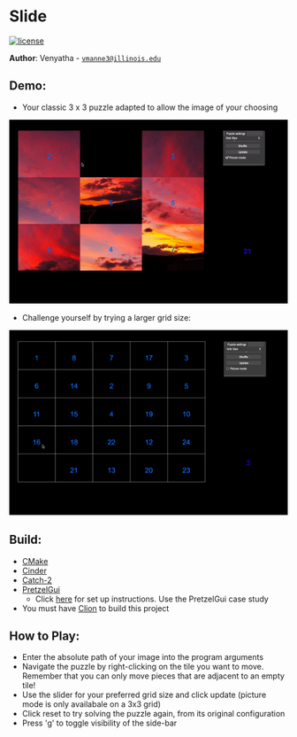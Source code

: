 # Slide

[![license](https://img.shields.io/badge/license-MIT-green)](LICENSE)

**Author**: Venyatha - [`vmanne3@illinois.edu`](mailto:vmanne3@illinois.edu)

**Demo**:
- 
- Your classic 3 x 3 puzzle adapted to allow the image of your choosing

![Pictures game](demo/demo2.gif)

- Challenge yourself by trying a larger grid size:

![large board game](demo/demo5.gif)


**Build**:
- 
- [CMake](https://cmake.org/)
- [Cinder](https://libcinder.org/)
- [Catch-2](https://github.com/catchorg/Catch2)
- [PretzelGui](https://github.com/cwhitney/PretzelGui)
    - Click [here](https://courses.grainger.illinois.edu/cs126/sp2020/notes/cmake/) for set up instructions. Use the PretzelGui case study
- You must have [Clion](https://www.jetbrains.com/clion/download/#section=mac) to build this project    


**How to Play**:
- 
- Enter the absolute path of your image into the program arguments
- Navigate the puzzle by right-clicking on the tile you want to move. Remember that you can only move pieces that are adjacent to an empty tile!
- Use the slider for your preferred grid size and click update (picture mode is only availabale on a 3x3 grid)
- Click reset to try solving the puzzle again, from its original configuration
- Press 'g' to toggle visibility of the side-bar
